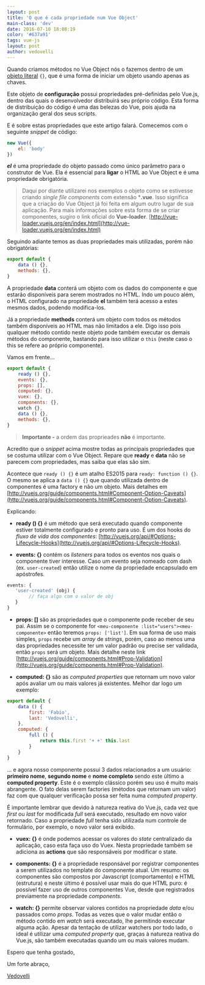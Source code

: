 ```yaml
---
layout: post
title: 'O que é cada propriedade num Vue Object'
main-class: 'dev'
date: 2016-07-10 18:08:19 
color: '#637a91'
tags: vue-js
layout: post
author: vedovelli
---
```


Quando criamos métodos no Vue Object nós o fazemos dentro de um [objeto literal](http://blog.caelum.com.br/criacao-de-objetos-em-javascript/) `{}`, que é uma forma de iniciar um objeto usando apenas as chaves.

Este objeto de **configuração** possui propriedades pré-definidas pelo Vue.js, dentro das quais o desenvolvedor distribuirá seu próprio código. Esta forma de distribuição do código é uma das belezas do Vue, pois ajuda na organização geral dos seus scripts.

E é sobre estas propriedades que este artigo falará. Comecemos com o seguinte *snippet* de código:

```javascript
new Vue({
    el: 'body'
})
```

***el*** é uma propriedade do objeto passado como único parâmetro para o construtor de Vue. Ela é essencial para **ligar** o HTML ao Vue Object e é uma propriedade obrigatória.

> Daqui por diante utilizarei nos exemplos o objeto como se estivesse criando *single file components* com extensão ***.vue**. Isso significa que a criação do Vue Object já foi feita em algum outro lugar de sua aplicação. Para mais informações sobre esta forma de se criar componentes, sugiro o link oficial do **Vue-loader**. [http://vue-loader.vuejs.org/en/index.html](http://vue-loader.vuejs.org/en/index.html)

Seguindo adiante temos as duas propriedades mais utilizadas, porém não obrigatórias:

```javascript
export default {
    data () {},
    methods: {},
}
```

A propriedade **data** conterá um objeto com os dados do componente e que estarão disponíveis para serem mostrados no HTML. Indo um pouco além, o HTML configurado na propriedade **el** também terá acesso a estes mesmos dados, podendo modifica-los.

Já a propriedade **methods** conterá um objeto com todos os métodos também disponíveis ao HTML mas não limitados a ele. Digo isso pois qualquer método contido neste objeto pode também executar os demais métodos do componente, bastando para isso utilizar o `this` (neste caso o this se refere ao próprio componente).

Vamos em frente...

```javascript
export default {
    ready () {},
    events: {},
    props: [],
    computed: {},
    vuex: {},
    components: {},
    watch {},
    data () {},
    methods: {},
}
```

>**Importante -** a ordem das proprieades **não** é importante.

Acredito que o *snippet* acima mostre todas as principais propriedades que se costuma utilizar com o Vue Object. Repare que **ready** e **data** não se parecem com propriedades, mas saiba que elas são sim.

Acontece que `ready () {}` é um atalho ES2015 para `ready: function () {}`. O mesmo se aplica a `data () {}` que quando utilizada dentro de componentes é uma factory e não um objeto. Mais detalhes em [http://vuejs.org/guide/components.html#Component-Option-Caveats](http://vuejs.org/guide/components.html#Component-Option-Caveats).

Explicando:

* **ready () {}** é um método que será executado quando componente estiver totalmente configurado e pronto para uso. É um dos hooks do *fluxo de vida dos componentes*: [http://vuejs.org/api/#Options-Lifecycle-Hooks](http://vuejs.org/api/#Options-Lifecycle-Hooks).

* **events: {}** contém os *listeners* para todos os eventos nos quais o componente tiver interesse. Caso um evento seja nomeado com dash (ex. `user-created`) então utilize o nome da propriedade encapsulado em apóstrofes.
```javascript
events: {
   'user-created' (obj) {
        // faça algo com o valor de obj
   }
}
```
* **props: []** são as propriedades que o componente pode receber de seu pai. Assim se o componente for `<meu-componente :list="users"><meu-componente>` então teremos `props: ['list']`. Em sua forma de uso mais simples, `props` recebe um *array* de *strings*, porém, caso ao menos uma das propriedades necessite ter um valor padrão ou precise ser validada, então `props` será um objeto. Mais detalhe neste link [http://vuejs.org/guide/components.html#Prop-Validation](http://vuejs.org/guide/components.html#Prop-Validation).

* **computed: {}** são as *computed properties* que retornam um novo valor após avaliar um ou mais valores já existentes. Melhor dar logo um exemplo:

```javascript
export default {
    data () {
        first: 'Fabio',
        last: 'Vedovelli',
    },
    computed: {
        full () {
            return this.first '+ +' this.last
        }
    }
}
```
... e agora nosso componente possui 3 dados relacionados a um usuário: **primeiro nome**, **segundo nome** e **nome completo** sendo este último a **computed property**. Este é o exemplo clássico porém seu uso é muito mais abrangente. O fato delas serem factories (métodos que retornam um valor) faz com que qualquer verificação possa ser feita numa *computed property*.

É importante lembrar que devido à natureza reativa do Vue.js, cada vez que *first* ou *last* for modificada *full* será executado, resultado em novo valor retornado. Caso a propriedade *full* tenha sido utilizada num controle de formulário, por exemplo, o novo valor será exibido.

* **vuex: {}** é onde podemos acessar os valores do *state* centralizado da aplicação, caso esta faça uso do Vuex. Nesta propriedade também se adiciona as **actions** que são responsáveis por modificar o state.

* **components: {}** é a propriedade responsável por registrar componentes a serem utilizados no template do componente atual. Um resumo: os componentes são compostos por Javascript (comportamento) e HTML (estrutura) e neste último é possível usar mais do que HTML puro: é possível fazer uso de outros componentes Vue, desde que registrados previamente na propriedade *components*.

* **watch: {}** permite observar valores contidos na propriedade *data* e/ou passados como *props*. Todas as vezes que o valor mudar então o método contido em *watch* será executado, lhe permitindo executar alguma ação. Apesar da tentação de utilizar watchers por todo lado, o ideal é utilizar uma *computed property* que, graças à natureza reativa do Vue.js, são também executadas quando um ou mais valores mudam.

Espero que tenha gostado,

Um forte abraço,

[Vedovelli](http://vedcasts.com.br)
